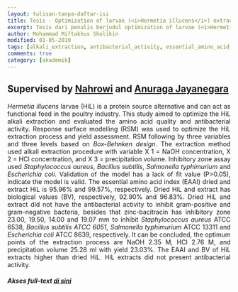 ```yaml
---
layout: tulisan-tanpa-daftar-isi
title: Tesis - Optimization of larvae (<i>Hermetia illucens</i>) extraction process using response surface modelling and its amino acid quality and antibacterial activities
excerpt: Tesis dari penulis berjudul optimization of larvae (<i>Hermetia illucens</i>) extraction process using response surface modelling and its amino acid quality and antibacterial activities
author: Mohammad Miftakhus Sholikin
modified: 01-05-2019
tags: [alkali_extraction, antibacterial_activity, essential_amino_acid_index, Hermitia_illucens, respon_surface_modelling]
comments: true
category: [akademik]
---
```




## Supervised by [Nahrowi](https://scholar.google.co.id/citations?user=PYoZJrAAAAAJ&hl=en) and [Anuraga Jayanegara](https://scholar.google.co.id/citations?user=u8mlrnUAAAAJ&hl=en)
<div align="justify">
<i>Hermetia illucens</i> larvae (HiL) is a protein source alternative and can act as functional feed in the poultry industry. This study aimed to optimize the HiL alkali extraction and evaluated the amino acid quality and antibacterial activity. Response surface modelling (RSM) was used to optimize the HiL extraction process and yield assessment. RSM following by three variables and three levels based on <i>Box-Behnken design</i>. The extraction method used alkali extraction procedure with variable X 1 = NaOH concentration, X 2 = HCl concentration, and X 3 = precipitation volume. Inhibitory zone assay used <i>Staphylococcus aureus</i>, <i>Bacillus subtilis</i>, <i>Salmonella typhimurium</i> and <i>Escherichia coli</i>. Validation of the model has a lack of fit value (P>0.05), indicate the model is valid. The essential amino acid index (EAAI) dried and extract HiL is 95.96% and 99.57%, respectively. Dried HiL and extract has biological values (BV), respectively, 92.90% and 96.83%. Dried HiL and extract did not have the antibacterial activity to inhibit gram-positive and gram-negative bacteria, besides that zinc-bacitracin has inhibitory zone 23.00, 19.50, 14.00 and 19.07 mm to inhibit <i>Staphylococcus aureus</i> ATCC 6538, <i>Bacillus subtilis ATCC 6051</i>, <i>Salmonella typhimurium</i> ATCC 13311 and <i>Escherichia coli</i> ATCC 8639, respectively. It can be concluded, the optimum points of the extraction process are NaOH 2.35 M, HCl 2.76 M, and precipitation volume 25.28 ml with yield 23.03%. The EAAI and BV of HiL extracts higher than dried HiL. HiL extracts did not present antibacterial activity.
</div>

##### Akses _full-text_ [di sini](http://repository.ipb.ac.id:8080/handle/123456789/98714)